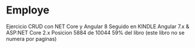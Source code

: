 # Employe
Ejercicio CRUD con NET Core y Angular 8
Seguido en KINDLE Angular 7.x & ASP:NET Core 2.x
Posicion 5884 de 10044 59% del libro (este libro no se numera por paginas)
